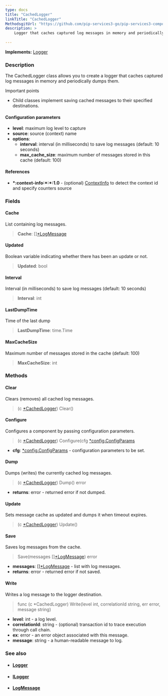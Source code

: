 ```yaml
---
type: docs
title: "CachedLogger"
linkTitle: "CachedLogger"
MethodsgitUrl: "https://github.com/pip-services3-go/pip-services3-components-go"
description: >
    Logger that caches captured log messages in memory and periodically dumps them.
   
---
```


**Implements:** [Logger](../logger)

### Description

The CachedLogger class allows you to create a logger that caches captured log messages in memory and periodically dumps them.

Important points

- Child classes implement saving cached messages to their specified destinations.

#### Configuration parameters

- **level**: maximum log level to capture
- **source**: source (context) name
- **options**:
    - **interval**: interval (in milliseconds) to save log messages (default: 10 seconds)
    - **max_cache_size**: maximum number of messages stored in this cache (default: 100)

#### References
- **\*:context-info:\*:\*:1.0** - (optional) [ContextInfo](../../info/context_info) to detect the context id and specify counters source

### Fields

<span class="hide-title-link">

#### Cache
List containing log messages.
> **Cache**: [][*LogMessage](../log_message)

#### Updated
Boolean variable indicating whether there has been an update or not.
> **Updated**: bool

#### Interval
Interval (in milliseconds) to save log messages (default: 10 seconds)
> **Interval**: int

#### LastDumpTime
Time of the last dump
> **LastDumpTime**: time.Time

#### MaxCacheSize
Maximum number of messages stored in the cache (default: 100)
> **MaxCacheSize**: int

</span>


### Methods

#### Clear
Clears (removes) all cached log messages.

> (c [*CachedLogger]()) Clear()

#### Configure
Configures a component by passing configuration parameters.

> (c [*CachedLogger]()) Configure(cfg [*config.ConfigParams](../../../commons/config/config_params)

- **cfg**: [*config.ConfigParams](../../../commons/config/config_params) - configuration parameters to be set.

#### Dump
Dumps (writes) the currently cached log messages.

> (c [*CachedLogger]()) Dump() error

- **returns**: error - returned error if not dumped.

#### Update
Sets message cache as updated and dumps it when timeout expires.

> (c [*CachedLogger]()) Update()

#### Save
Saves log messages from the cache.

> Save(messages [][*LogMessage](../log_message)) error

- **messages**: [][*LogMessage](../log_message) - list with log messages.
- **returns**: error - returned error if not saved.

#### Write
Writes a log message to the logger destination.

> func (c *CachedLogger) Write(level int, correlationId string, err error, message string)

- **level**: int - a log level.
- **correlationId**: string - (optional) transaction id to trace execution through call chain.
- **ex**: error - an error object associated with this message.
- **message**: string - a human-readable message to log.

### See also
- #### [Logger](../logger)
- #### [ILogger](../ilogger)
- #### [LogMessage](../log_message)
